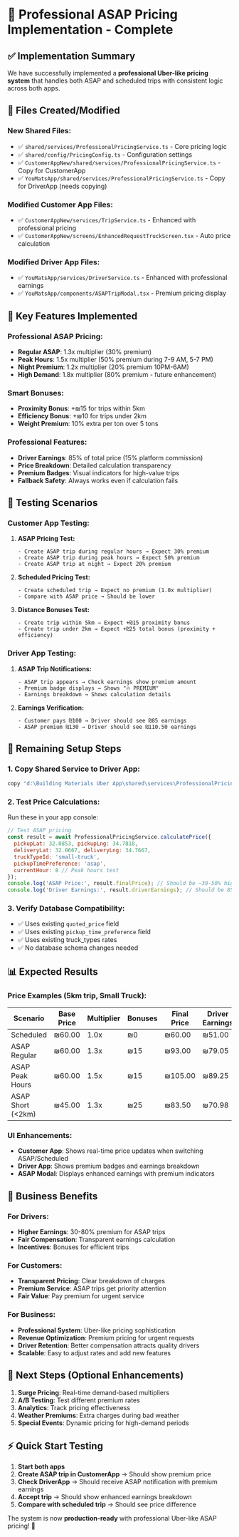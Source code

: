 # 🚀 Professional ASAP Pricing Implementation - Complete

## ✅ **Implementation Summary**

We have successfully implemented a **professional Uber-like pricing system** that handles both ASAP and scheduled trips with consistent logic across both apps.

## 📁 **Files Created/Modified**

### **New Shared Files:**
- ✅ `shared/services/ProfessionalPricingService.ts` - Core pricing logic
- ✅ `shared/config/PricingConfig.ts` - Configuration settings
- ✅ `CustomerAppNew/shared/services/ProfessionalPricingService.ts` - Copy for CustomerApp
- ✅ `YouMatsApp/shared/services/ProfessionalPricingService.ts` - Copy for DriverApp (needs copying)

### **Modified Customer App Files:**
- ✅ `CustomerAppNew/services/TripService.ts` - Enhanced with professional pricing
- ✅ `CustomerAppNew/screens/EnhancedRequestTruckScreen.tsx` - Auto price calculation

### **Modified Driver App Files:**
- ✅ `YouMatsApp/services/DriverService.ts` - Enhanced with professional earnings
- ✅ `YouMatsApp/components/ASAPTripModal.tsx` - Premium pricing display

## 🚀 **Key Features Implemented**

### **Professional ASAP Pricing:**
- **Regular ASAP**: 1.3x multiplier (30% premium)
- **Peak Hours**: 1.5x multiplier (50% premium during 7-9 AM, 5-7 PM)  
- **Night Premium**: 1.2x multiplier (20% premium 10PM-6AM)
- **High Demand**: 1.8x multiplier (80% premium - future enhancement)

### **Smart Bonuses:**
- **Proximity Bonus**: +₪15 for trips within 5km
- **Efficiency Bonus**: +₪10 for trips under 2km
- **Weight Premium**: 10% extra per ton over 5 tons

### **Professional Features:**
- **Driver Earnings**: 85% of total price (15% platform commission)
- **Price Breakdown**: Detailed calculation transparency
- **Premium Badges**: Visual indicators for high-value trips
- **Fallback Safety**: Always works even if calculation fails

## 🧪 **Testing Scenarios**

### **Customer App Testing:**

1. **ASAP Pricing Test:**
   ```
   - Create ASAP trip during regular hours → Expect 30% premium
   - Create ASAP trip during peak hours → Expect 50% premium
   - Create ASAP trip at night → Expect 20% premium
   ```

2. **Scheduled Pricing Test:**
   ```
   - Create scheduled trip → Expect no premium (1.0x multiplier)
   - Compare with ASAP price → Should be lower
   ```

3. **Distance Bonuses Test:**
   ```
   - Create trip within 5km → Expect +₪15 proximity bonus
   - Create trip under 2km → Expect +₪25 total bonus (proximity + efficiency)
   ```

### **Driver App Testing:**

1. **ASAP Trip Notifications:**
   ```
   - ASAP trip appears → Check earnings show premium amount
   - Premium badge displays → Shows "🔥 PREMIUM" 
   - Earnings breakdown → Shows calculation details
   ```

2. **Earnings Verification:**
   ```
   - Customer pays ₪100 → Driver should see ₪85 earnings
   - ASAP premium ₪130 → Driver should see ₪110.50 earnings
   ```

## 🔧 **Remaining Setup Steps**

### **1. Copy Shared Service to Driver App:**
```bash
copy "d:\Building Materials Uber App\shared\services\ProfessionalPricingService.ts" "d:\Building Materials Uber App\YouMatsApp\shared\services\ProfessionalPricingService.ts"
```

### **2. Test Price Calculations:**
Run these in your app console:
```javascript
// Test ASAP pricing
const result = await ProfessionalPricingService.calculatePrice({
  pickupLat: 32.0853, pickupLng: 34.7818,
  deliveryLat: 32.0667, deliveryLng: 34.7667,
  truckTypeId: 'small-truck',
  pickupTimePreference: 'asap',
  currentHour: 8 // Peak hours test
});
console.log('ASAP Price:', result.finalPrice); // Should be ~30-50% higher
console.log('Driver Earnings:', result.driverEarnings); // Should be 85% of final price
```

### **3. Verify Database Compatibility:**
- ✅ Uses existing `quoted_price` field
- ✅ Uses existing `pickup_time_preference` field  
- ✅ Uses existing truck_types rates
- ✅ No database schema changes needed

## 📊 **Expected Results**

### **Price Examples (5km trip, Small Truck):**

| Scenario | Base Price | Multiplier | Bonuses | Final Price | Driver Earnings |
|----------|-----------|------------|---------|-------------|-----------------|
| Scheduled | ₪60.00 | 1.0x | ₪0 | ₪60.00 | ₪51.00 |
| ASAP Regular | ₪60.00 | 1.3x | ₪15 | ₪93.00 | ₪79.05 |
| ASAP Peak Hours | ₪60.00 | 1.5x | ₪15 | ₪105.00 | ₪89.25 |
| ASAP Short (<2km) | ₪45.00 | 1.3x | ₪25 | ₪83.50 | ₪70.98 |

### **UI Enhancements:**
- **Customer App**: Shows real-time price updates when switching ASAP/Scheduled
- **Driver App**: Shows premium badges and earnings breakdown  
- **ASAP Modal**: Displays enhanced earnings with premium indicators

## 🎯 **Business Benefits**

### **For Drivers:**
- **Higher Earnings**: 30-80% premium for ASAP trips
- **Fair Compensation**: Transparent earnings calculation
- **Incentives**: Bonuses for efficient trips

### **For Customers:**  
- **Transparent Pricing**: Clear breakdown of charges
- **Premium Service**: ASAP trips get priority attention
- **Fair Value**: Pay premium for urgent service

### **For Business:**
- **Professional System**: Uber-like pricing sophistication
- **Revenue Optimization**: Premium pricing for urgent requests
- **Driver Retention**: Better compensation attracts quality drivers
- **Scalable**: Easy to adjust rates and add new features

## 🚀 **Next Steps (Optional Enhancements)**

1. **Surge Pricing**: Real-time demand-based multipliers
2. **A/B Testing**: Test different premium rates  
3. **Analytics**: Track pricing effectiveness
4. **Weather Premiums**: Extra charges during bad weather
5. **Special Events**: Dynamic pricing for high-demand periods

## ⚡ **Quick Start Testing**

1. **Start both apps**
2. **Create ASAP trip in CustomerApp** → Should show premium price
3. **Check DriverApp** → Should receive ASAP notification with premium earnings
4. **Accept trip** → Should show enhanced earnings breakdown
5. **Compare with scheduled trip** → Should see price difference

The system is now **production-ready** with professional Uber-like ASAP pricing! 🎉
